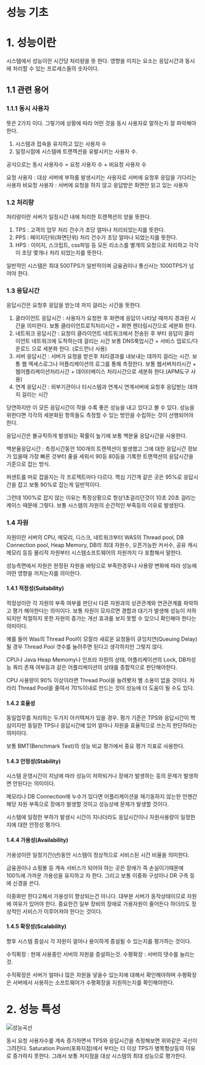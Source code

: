 # 성능 기초

# 1. 성능이란
시스템에서 성능이란 시간당 처리량을 뜻 한다. 영향을 미치는 요소는 응답시간과 동시에 처리할 수 있는 프로세스들의 숫자이다.

## 1.1 관련 용어

### 1.1.1 동시 사용자
뜻은 2가지 이다. 그렇기에 상황에 따라 어떤 것을 동시 사용자로 말하는지 잘 파악해야 한다.
1. 시스템과 접속을 유지하고 있는 사용자 수
2. 일정시점에 시스템에 트랜잭션을 유발시키는 사용자 수.

공식으로는 동시 사용자수 = 요청 사용자 수 + 비요청 사용자 수

요청 사용자 : 대상 서버에 부하를 발생시키는 사용자로 서버에 요청후 응답을 기다리는 사용자
비요청 사용자 : 서버에 요청을 하지 않고 응답받은 화면만 읽고 있는 사용자

### 1.2 처리량
처리량이란 서버가 일정시간 내에 처리한 트랜잭션의 양을 뜻한다.

1. TPS : 고객의 업무 처리 건수가 초당 얼마나 처리되었는지를 뜻한다.
2. PPS : 페이지단위(화면단위) 처리 건수가 초당 얼마나 되었는지를 뜻한다.
3. HPS : 이미지, 스크립트, css파일 등 모든 리소스를 별개의 요청으로 처리하고 각각이 초당 몇개나 처리 되었는지를 뜻한다.

일반적인 시스템은 최대 500TPS가 일반적이며 금융권이나 통신사는 1000TPS가 넘어야 한다.

### 1.3 응답시간
응답시간은 요청후 응답을 받는데 까지 걸리는 시간을 뜻한다.

1. 클라이언트 응답시간 : 사용자가 요청한 후 화면에 응답이 나타날 때까지 경과된 시간을 의미한다. 보통 클라이언트로직처리시간 + 화면 렌더링시간으로 세분화 한다.
2. 네트워크 응답시간 : 요청이 클라이언트 네트워크에서 전송된 후 부터 응답이 클라이언트 네트워크에 도착하는데 걸리는 시간 보통 DNS룩업시간 + 서비스 업로드/다운로드 으로 세분화 한다. (로드런너 사용)
3. 서버 응답시간 : 서버가 요청을 받은후 처리결과를 내보내는 데까지 걸리는 시간. 보통 웹 엑세스로그나 어플리케이션의 로그를 통해 측정한다. 보통 웹서버처리시간 + 웹어플리케이션처리시간 + 데이터베이스 처리시간으로 세분화 한다.(APM도구 사용)
4. 연계 응답시간 : 외부기관이나 타시스템과 연계시 연계서버에 요청후 응답받는 데까지 걸리는 시간

당연하지만 이 모든 응답시간이 작을 수록 좋은 성능을 내고 있다고 볼 수 있다. 성능을 위한다면 각각의 세분화된 항목들도 측정할 수 있는 방안을 수립하는 것이 선행되어야 한다.

응답시간은 불규칙하게 발생되는 확률이 높기에 보통 백분율 응답시간을 사용한다.

백분율응답시간 : 측정시간동안 100개의 트랜잭션이 발생했고 그에 대한 응답시간 정보가 있을때 가장 빠른 것부터 줄을 세워서 90등 80등을 기록한 트랜잭션의 응답시간을 기준으로 잡는 방식.

퍼샌트를 머로 잡을지는 각 프로젝트마다 다르다. 핵심 기간계 같은 곳은 95%로 응답시간을 잡고 보통 90%로 잡는게 일반적이다. 
 
그런데 100%로 잡지 않는 이유는 특정상황으로 항상1초걸리던것이 10초 20초 걸리는 케이스 때문에 그렇다. 보통 시스템의 자원의 순간적인 부족등의 이유로 발생된다.

### 1.4 자원
자원이란 서버의 CPU, 메모리, 디스크, 네트워크부터 WAS의 Thread pool, DB Connection pool, Heap Memory, DB의 최대 자원수, 오픈가능한 커서수, 공유 캐시 메모리 등등 물리적 자원부터 시스템소프트웨어의 자원까지 다 포함해서 말한다.

성능측면에서 자원은 한정된 자원을 바탕으로 부족한경우나 사용량 변화에 따라 성능에 어떤 영향을 끼치는지를 의미한다.

#### 1.4.1 적정성(Suitability)
적정성이란 각 자원의 부족 여부를 판단시 다른 자원과의 상관관계와 연관관계를 파악하고 평가 해아한다는 의미이다. 보통 자원이 모자르면 경합과 대기가 발생해 성능이 저하되지만 적절하지 못한 자원의 증가는 개선 효과를 보지 못할 수 있으니 확인해야 한다는 의미이다.

예를 들어 Was의 Thread Pool이 모잘라 새로운 요청들이 큐잉지연(Queuing Delay)될 경우 Thread Pool 갯수를 늘려주면 된다고 생각하지만 그렇지 않다.

CPU나 Java Heap Memomy나 인프라 자원의 상태, 어플리케이션의 Lock, DB저성능 쿼리 존재 여부등과 같은 어플리케이션의 상태를 종합적으로 판단해야한다.

CPU 사용량이 90% 이상이라면 Thread Pool을 늘려봣자 별 소용이 없을 것이다. 차라리 Thread Pool을 줄여서 70%이내로 만드는 것이 성능에 더 도움이 될 수도 있다.

#### 1.4.2 효율성
동일업무를 처리하는 두가지 아키텍쳐가 있을 경우. 평가 기준은 TPS와 응답시간이 핵심이지만 동일한 TPS나 응답시간에 있어 얼마나 자원을 효율적으로 쓰는지 판단하라는 의미이다.

보통 BMT(Benchmark Test)의 성능 비교 평가에서 중요 평가 지표로 사용한다.

#### 1.4.3 안정성(Stability)
시스템 운영시간이 지남에 따라 성능이 저하되거나 장애가 발생하는 등의 문제가 발생하면 안된다는 의미이다.

메모리나 DB Connection에 누수가 있다면 어플리케이션을 재기동하지 않는한 언젠간 해당 자원 부족으로 장애가 발생할 것이고 성능상에 문제가 발생할 것이다.

시스템에 일정한 부하가 발생시 시간이 지나더라도 응답시간이나 자원사용량이 일정한지에 대한 안정성 평가다.

#### 1.4.4 가용성(Availability)
가용성이란 일정기간(년)동안 시스템이 정상적으로 서비스된 시간 비율을 의미한다.

금융권이나 쇼핑몰 등 계속 서비스가 되어야 하는 곳은 장애가 즉 손실이기때문에 100%에 가까운 가용성을 유지하고 자 한다. 그리고 보통 이중화 구성이나 DR 구측 등에 신경을 쓴다.

이중화만 한다고해서 가용성이 향상되는건 아니다. 대부분 서버가 동작상태이므로 자원에 여유가 있어야 한다. 중요한건 일부 장비의 장애로 가용자원이 줄어든다 하더라도 정상적인 서비스가 이루어져야 한다는 것이다.

#### 1.4.5 확장성(Scalability)
향후 시스템 증설시 각 자원이 얼마나 용이하게 증설될 수 있는지를 평가하는 것이다.

수직확장 : 현재 사용중인 서버의 자원을 증설하는것.
수평확장 : 서버의 댓수를 늘리는 것.

수직확장은 서버가 얼마나 많은 자원을 넣을수 있는지에 대해서 확인해야하며 수평확장은 서버에서 사용하는 소프트웨어가 수평확장을 지원하는지를 확인해야한다.

# 2. 성능 특성
![성능곡선](/images/logo.png)

동시 요청 사용자수를 계속 증가하면서 TPS와 응답시간을 측정해보면 위와같은 곡선이 그려진다. Saturation Point(포화지점)에서 부터는 더 이상 TPS가 병목형상등의 이유로 증가하지 못한다. 그래서 보통 저지점을 대상 시스템의 최대 성능으로 평가한다.
   
